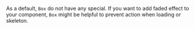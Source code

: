 As a default, `Box` do not have any special. If you want to add faded effect 
to your component, `Box` might be helpful to prevent action when loading or skeleton.